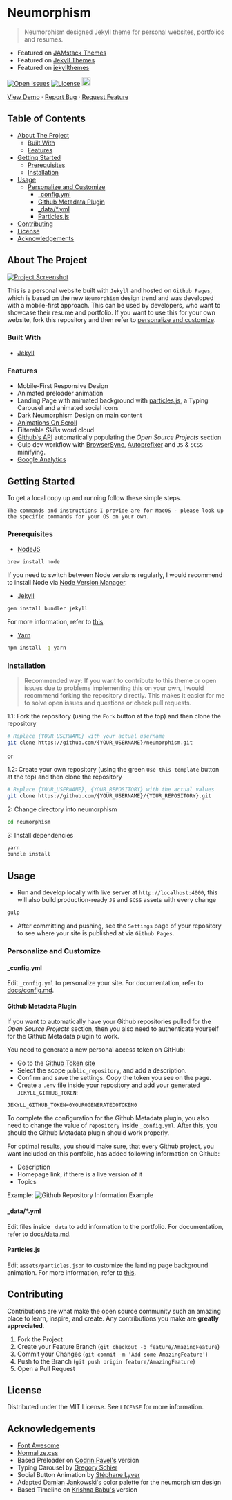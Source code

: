 # Neumorphism <!-- omit in toc -->

> Neumorphism designed Jekyll theme for personal websites, portfolios and resumes.

- Featured on [JAMstack Themes](https://jamstackthemes.dev/theme/jekyll-neumorphism/)
- Featured on [Jekyll Themes](https://jekyll-themes.com/neumorphism/)
- Featured on [jekyllthemes](http://jekyllthemes.org/themes/neumorphism/)

[![Open Issues](https://badgen.net/github/open-issues/longpdo/neumorphism)](https://github.com/longpdo/neumorphism/issues)
[![License](https://badgen.net/github/license/longpdo/neumorphism)](LICENSE)
<a href="https://jekyll-themes.com">
<img src="https://img.shields.io/badge/featured%20on-JT-red.svg" height="20" alt="Jekyll Themes Shield" >
</a>

[View Demo](https://longpdo.github.io/neumorphism/) · [Report Bug](https://github.com/longpdo/neumorphism/issues) · [Request Feature](https://github.com/longpdo/neumorphism/issues)

<!-- TABLE OF CONTENTS -->

## Table of Contents <!-- omit in toc -->

- [About The Project](#about-the-project)
  - [Built With](#built-with)
  - [Features](#features)
- [Getting Started](#getting-started)
  - [Prerequisites](#prerequisites)
  - [Installation](#installation)
- [Usage](#usage)
  - [Personalize and Customize](#personalize-and-customize)
    - [\_config.yml](#_configyml)
    - [Github Metadata Plugin](#github-metadata-plugin)
    - [\_data/\*.yml](#_datayml)
    - [Particles.js](#particlesjs)
- [Contributing](#contributing)
- [License](#license)
- [Acknowledgements](#acknowledgements)

<!-- ABOUT THE PROJECT -->

## About The Project

[![Project Screenshot][product-screenshot]](https://longpdo.github.io/neumorphism/)

This is a personal website built with `Jekyll` and hosted on `Github Pages`, which is based on the new `Neumorphism` design trend and was developed with a mobile-first approach. This can be used by developers, who want to showcase their resume and portfolio. If you want to use this for your own website, fork this repository and then refer to [personalize and customize](#personalize-and-customize).

### Built With

- [Jekyll](https://jekyllrb.com/)

### Features

- Mobile-First Responsive Design
- Animated preloader animation
- Landing Page with animated background with [particles.js](https://vincentgarreau.com/particles.js/), a Typing Carousel and animated social icons
- Dark Neumorphism Design on main content
- [Animations On Scroll](https://michalsnik.github.io/aos/)
- Filterable _Skills_ word cloud
- [Github's API](https://developer.github.com/v3/) automatically populating the _Open Source Projects_ section
- Gulp dev workflow with [BrowserSync](https://browsersync.io/), [Autoprefixer](https://autoprefixer.github.io/) and `JS` & `SCSS` minifying.
- [Google Analytics](https://analytics.google.com/)

<!-- GETTING STARTED -->

## Getting Started

To get a local copy up and running follow these simple steps.

`The commands and instructions I provide are for MacOS - please look up the specific commands for your OS on your own.`

### Prerequisites

- [NodeJS](https://nodejs.org/en/)

```sh
brew install node
```

If you need to switch between Node versions regularly, I would recommend to install Node via [Node Version Manager](https://github.com/nvm-sh/nvm/blob/master/README.md#manual-install).

- [Jekyll](https://jekyllrb.com/)

```sh
gem install bundler jekyll
```

For more information, refer to [this](https://jekyllrb.com/docs/installation/).

- [Yarn](https://yarnpkg.com/)

```sh
npm install -g yarn
```

### Installation

> Recommended way: If you want to contribute to this theme or open issues due to problems implementing this on your own, I would recommend forking the repository directly. This makes it easier for me to solve open issues and questions or check pull requests.

1.1: Fork the repository (using the `Fork` button at the top) and then clone the repository

```sh
# Replace {YOUR_USERNAME} with your actual username
git clone https://github.com/{YOUR_USERNAME}/neumorphism.git
```

or

1.2: Create your own repository (using the green `Use this template` button at the top) and then clone the repository

```sh
# Replace {YOUR_USERNAME}, {YOUR_REPOSITORY} with the actual values
git clone https://github.com/{YOUR_USERNAME}/{YOUR_REPOSITORY}.git
```

2: Change directory into neumorphism

```sh
cd neumorphism
```

3: Install dependencies

```sh
yarn
bundle install
```

<!-- USAGE EXAMPLES -->

## Usage

- Run and develop locally with live server at `http://localhost:4000`, this will also build production-ready `JS` and `SCSS` assets with every change

```sh
gulp
```

- After committing and pushing, see the `Settings` page of your repository to see where your site is published at via `Github Pages`.

### Personalize and Customize

#### \_config.yml

Edit `_config.yml` to personalize your site. For documentation, refer to [docs/config.md](https://github.com/longpdo/neumorphism/blob/master/docs/config.md).

#### Github Metadata Plugin

If you want to automatically have your Github repositories pulled for the _Open Source Projects_ section, then you also need to authenticate yourself for the Github Metadata plugin to work.

You need to generate a new personal access token on GitHub:

- Go to the [Github Token site](https://github.com/settings/tokens/new)
- Select the scope `public_repository`, and add a description.
- Confirm and save the settings. Copy the token you see on the page.
- Create a `.env` file inside your repository and add your generated `JEKYLL_GITHUB_TOKEN`:

```text
JEKYLL_GITHUB_TOKEN=0YOUR0GENERATED0TOKEN0
```

To complete the configuration for the Github Metadata plugin, you also need to change the value of `repository` inside `_config.yml`. After this, you should the Github Metadata plugin should work properly.

For optimal results, you should make sure, that every Github project, you want included on this portfolio, has added following information on Github:

- Description
- Homepage link, if there is a live version of it
- Topics

Example:
![Github Repository Information Example][github-repo-info]

#### \_data/\*.yml

Edit files inside `_data` to add information to the portfolio. For documentation, refer to [docs/data.md](https://github.com/longpdo/neumorphism/blob/master/docs/data.md).

#### Particles.js

Edit `assets/particles.json` to customize the landing page background animation. For more information, refer to [this](https://github.com/VincentGarreau/particles.js/#options).

<!-- CONTRIBUTING -->

## Contributing

Contributions are what make the open source community such an amazing place to learn, inspire, and create. Any contributions you make are **greatly appreciated**.

1. Fork the Project
2. Create your Feature Branch (`git checkout -b feature/AmazingFeature`)
3. Commit your Changes (`git commit -m 'Add some AmazingFeature'`)
4. Push to the Branch (`git push origin feature/AmazingFeature`)
5. Open a Pull Request

<!-- LICENSE -->

## License

Distributed under the MIT License. See `LICENSE` for more information.

<!-- ACKNOWLEDGEMENTS -->

## Acknowledgements

- [Font Awesome](https://fontawesome.com/)
- [Normalize.css](https://necolas.github.io/normalize.css/)
- Based Preloader on [Codrin Pavel's](https://codepen.io/zerospree/pen/aCjAz) version
- Typing Carousel by [Gregory Schier](https://codepen.io/gschier/pen/jkivt)
- Social Button Animation by [Stéphane Lyver](https://codepen.io/wouwi/pen/Lwrmi)
- Adapted [Damian Jankowski's](https://codepen.io/dolaron/pen/rNadmOE) color palette for the neumorphism design
- Based Timeline on [Krishna Babu's](https://codepen.io/krishnab/pen/OPwqbW) version

<!-- MARKDOWN LINKS & IMAGES -->

[product-screenshot]: https://raw.githubusercontent.com/longpdo/neumorphism/master/docs/screenshot.gif
[github-repo-info]: https://raw.githubusercontent.com/longpdo/neumorphism/master/docs/github-repo-info.png
